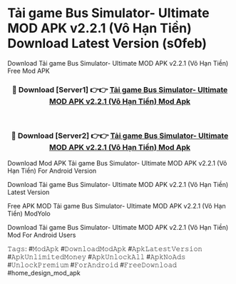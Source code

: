 # Tải game Bus Simulator- Ultimate MOD APK v2.2.1 (Vô Hạn Tiền) Download Latest Version (s0feb)
Download Tải game Bus Simulator- Ultimate MOD APK v2.2.1 (Vô Hạn Tiền) Free Mod APK

<div align="center">
<h3>🔴 Download [Server1] 👉👉 <a href="https://apkcomod.com?title=Tải_game_Bus_Simulator-_Ultimate_MOD_APK_v2.2.1_(Vô_Hạn_Tiền)">Tải game Bus Simulator- Ultimate MOD APK v2.2.1 (Vô Hạn Tiền) Mod Apk</a></h3><br>

<h3>🔴 Download [Server2] 👉👉 <a href="https://apkcomod.com?title=Tải_game_Bus_Simulator-_Ultimate_MOD_APK_v2.2.1_(Vô_Hạn_Tiền)">Tải game Bus Simulator- Ultimate MOD APK v2.2.1 (Vô Hạn Tiền) Mod Apk</a></h3>
</div>


Download Mod APK Tải game Bus Simulator- Ultimate MOD APK v2.2.1 (Vô Hạn Tiền) For Android Version

Download Tải game Bus Simulator- Ultimate MOD APK v2.2.1 (Vô Hạn Tiền) Latest Version

Free APK MOD Tải game Bus Simulator- Ultimate MOD APK v2.2.1 (Vô Hạn Tiền) ModYolo

Download Tải game Bus Simulator- Ultimate MOD APK v2.2.1 (Vô Hạn Tiền) Mod For Android Users

𝚃𝚊𝚐𝚜: #𝙼𝚘𝚍𝙰𝚙𝚔 #𝙳𝚘𝚠𝚗𝚕𝚘𝚊𝚍𝙼𝚘𝚍𝙰𝚙𝚔 #𝙰𝚙𝚔𝙻𝚊𝚝𝚎𝚜𝚝𝚅𝚎𝚛𝚜𝚒𝚘𝚗 #𝙰𝚙𝚔𝚄𝚗𝚕𝚒𝚖𝚒𝚝𝚎𝚍𝙼𝚘𝚗𝚎𝚢 #𝙰𝚙𝚔𝚄𝚗𝚕𝚘𝚌𝚔𝙰𝚕𝚕 #𝙰𝚙𝚔𝙽𝚘𝙰𝚍𝚜 #𝚄𝚗𝚕𝚘𝚌𝚔𝙿𝚛𝚎𝚖𝚒𝚞𝚖 #𝙵𝚘𝚛𝙰𝚗𝚍𝚛𝚘𝚒𝚍 #𝙵𝚛𝚎𝚎𝙳𝚘𝚠𝚗𝚕𝚘𝚊𝚍 #home_design_mod_apk